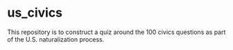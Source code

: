 # us_civics
This repository is to construct a quiz around the 100 civics questions as part of the U.S. naturalization process.
